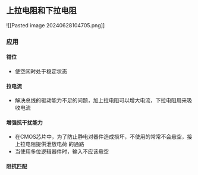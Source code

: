 ## 上拉电阻和下拉电阻
![[Pasted image 20240628104705.png]]
### 应用
#### 钳位
- 使空闲时处于稳定状态
#### 拉电流
- 解决总线的驱动能力不足的问题，加上拉电阻可以增大电流，下拉电阻用来吸收电流
#### 增强抗干扰能力
- 在CMOS芯片中，为了防止静电对器件造成损坏，不使用的常常不会悬空，接上拉电阻提供泄放电荷
的通路
- 当使用多位逻辑器件时，输入不应该悬空
#### 阻抗匹配
